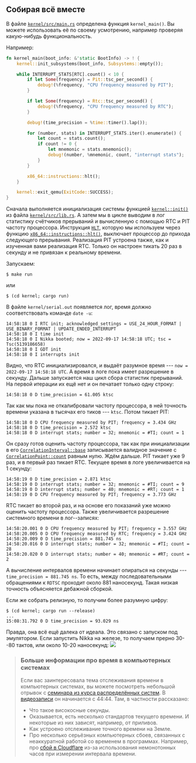 ## Собирая всё вместе

В файле [`kernel/src/main.rs`](https://gitlab.com/sergey-v-galtsev/nikka-public/-/blob/master/kernel/src/main.rs) определена функция `kernel_main()`.
Вы можете использовать её по своему усмотрению, например проверяя какую-нибудь функциональность.

Например:

```rust
fn kernel_main(boot_info: &'static BootInfo) -> ! {
    kernel::init_subsystems(boot_info, Subsystems::empty());

    while INTERRUPT_STATS[RTC].count() < 10 {
        if let Some(frequency) = Pit::tsc_per_second() {
            debug!(%frequency, "CPU frequency measured by PIT");
        }

        if let Some(frequency) = Rtc::tsc_per_second() {
            debug!(%frequency, "CPU frequency measured by RTC");
        }

        debug!(time_precision = %time::timer().lap());

        for (number, stats) in INTERRUPT_STATS.iter().enumerate() {
            let count = stats.count();
            if count != 0 {
                let mnemonic = stats.mnemonic();
                debug!(number, %mnemonic, count, "interrupt stats");
            }
        }

        x86_64::instructions::hlt();
    }

    kernel::exit_qemu(ExitCode::SUCCESS);
}
```

Сначала выполняется инициализация системы функцией
[`kernel::init()`](../../doc/kernel/fn.init.html)
из файла [`kernel/src/lib.rs`](https://gitlab.com/sergey-v-galtsev/nikka-public/-/blob/master/kernel/src/lib.rs).
А затем мы в цикле выводим в лог статистику счётчиков прерываний и
вычисленную с помощью RTC и PIT частоту процессора.
Инструкция
[`HLT`](https://www.felixcloutier.com/x86/htl),
которую мы используем через функцию
[`x86_64::instructions::hlt()`](../../doc/x86_64/instructions/fn.hlt.html),
выключает процессор до прихода следующего прерывания.
Реализация PIT устроена также, как и изученная вами реализация RTC.
Только он настроен тикать 20 раз в секунду и не привязан к реальному времени.

Запускаем:

```console
$ make run
```

или

```console
$ (cd kernel; cargo run)
```

В файле `kernel/serial.out` появляется лог, время должно соответствовать команде `date -u`:
```console
14:58:18 0 I RTC init; acknowledged_settings = USE_24_HOUR_FORMAT | USE_BINARY_FORMAT | UPDATE_ENDED_INTERRUPT
14:58:18 0 I time init
14:58:18 0 I Nikka booted; now = 2022-09-17 14:58:18 UTC; tsc = Tsc(5139186658)
14:58:18 0 I GDT init
14:58:18 0 I interrupts init
```
Видно, что RTC инициализировался, и выдаёт разумное время --- `now = 2022-09-17 14:58:18 UTC`.
А время в логе пока имеет разрешение в секунду.
Дальше запускается наш цикл сбора статистик прерываний.
На первой итерации их ещё нет и он печатает только одну строку:
```console
14:58:18 0 D time_precision = 61.005 ktsc
```
Так как мы пока не откалибровали частоту процессора, в ней точность времени указана в тысячах его тиков --- `ktsc`.
Потом тикает PIT:
```console
14:58:18 0 D CPU frequency measured by PIT; frequency = 3.434 GHz
14:58:18 0 D time_precision = 2.572 ktsc
14:58:18 0 D interrupt stats; number = 32; mnemonic = #TI; count = 1
```
Он сразу готов оценить частоту процессора, так как при инициализации в его
[`CorrelationInterval::base`](../../doc/ku/time/correlation_interval/struct.CorrelationInterval.html#structfield.base)
записывается валидное значение с
[`CorrelationPoint::count`](../../doc/ku/time/correlation_point/struct.CorrelationPoint.html#structfield.count)
равным нулю.
Ждём дальше.
PIT тикает уже 9 раз, и в первый раз тикает RTC.
Текущее время в логе увеличивается на 1 секунду:
```console
14:58:19 0 D time_precision = 2.871 ktsc
14:58:19 0 D interrupt stats; number = 32; mnemonic = #TI; count = 9
14:58:19 0 D interrupt stats; number = 40; mnemonic = #RT; count = 1
14:58:19 0 D CPU frequency measured by PIT; frequency = 3.773 GHz
```

RTC тикает во второй раз, и на основе его показаний уже можно оценить частоту процессора.
Также увеличивается разрешение системного времени в лог--записях:
```
14:58:20.001 0 D CPU frequency measured by PIT; frequency = 3.557 GHz
14:58:20.005 0 D CPU frequency measured by RTC; frequency = 3.424 GHz
14:58:20.009 0 D time_precision = 881.745 ns
14:58:20.016 0 D interrupt stats; number = 32; mnemonic = #TI; count = 28
14:58:20.020 0 D interrupt stats; number = 40; mnemonic = #RT; count = 2
```
А вычисление интервалов времени начинает опираться на секунды --- `time_precision = 881.745 ns`.
То есть, между последовательными обращениями к `RDTSC` проходит около 881 наносекунд.
Такая низкая точность объясняется дебажной сборкой.

Если же собрать релизную, то получим более разумную цифру:

```console
$ (cd kernel; cargo run --release)
...
15:08:31.792 0 D time_precision = 93.029 ns
```

Правда, она всё ещё далека от идеала.
Это связано с запуском под эмулятором.
Если запустить Nikka на железе, то получаем прерно 30--80 тактов, или около 10-20 наносекунд:
![](1-time-7-time-precision.png)


> ### Больше информации про время в компьютерных системах
>
> Если вас заинтересовала тема отслеживания времени в компьютерных системах,
> вы можете посмотреть небольшой отрывок с [семинара из курса распределённых систем](https://lk.yandexdataschool.ru/courses/2021-autumn/7.946-raspredelennye-sistemy/classes/7879/).
> В [видеозаписи](https://disk.yandex.ru/i/MwH4kiQ_p4XCsA) он начинается с 44:44.
> Там, в частности рассказано:
>
>   - Что такое високосные секунды.
>   - Оказывается, есть несколько стандартов текущего времени. И некоторые из них зависят, например, от приливов.
>   - Как устроено отслеживание точного времени на Земле.
>   - Про несколько серьёзных компьютерных сбоев, связанных с неаккуратной работой со временем в программах. Например, про [сбой в Cloudflare](https://blog.cloudflare.com/how-and-why-the-leap-second-affected-cloudflare-dns/) из-за использования немонотонных часов при измерении интервала времени.
